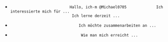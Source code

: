 -                               Hallo, ich-m @Michael0705             Ich interessierte mich für ...                              
                                 Ich lerne derzeit ...                                  
-                                   Ich möchte zusammenarbeiten an ...                                 
-                                    Wie man mich erreicht ...                                  

<!---
Michael0705/Michael0705 ist ein spezielles Repository, da sein README.md (diese Datei) auf Ihrem GitHub-Profil angezeigt wird.
Sie können auf den Vorschau-Link klicken, um einen Blick auf Ihre Änderungen zu werfen.
--->

